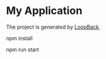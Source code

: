 # My Application

The project is generated by [LoopBack](http://loopback.io).

npm install

npm run start